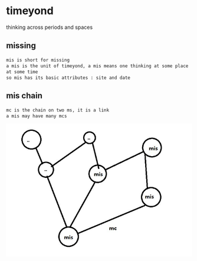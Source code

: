 # timeyond
thinking across periods and spaces

## missing
    mis is short for missing
    a mis is the unit of timeyond, a mis means one thinking at some place at some time
    so mis has its basic attributes : site and date

## mis chain
    mc is the chain on two ms, it is a link
    a mis may have many mcs

![mis](mis.jpg "title")